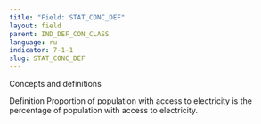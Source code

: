 ```yaml
---
title: "Field: STAT_CONC_DEF"
layout: field
parent: IND_DEF_CON_CLASS
language: ru
indicator: 7-1-1
slug: STAT_CONC_DEF
---
```

Concepts and definitions

Definition
Proportion of population with access to electricity is the percentage of population with access to electricity.